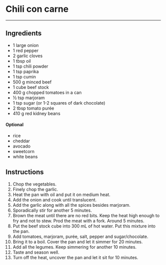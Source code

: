 # Chili con carne

---

## Ingredients

- 1 large onion
- 1 red pepper
- 2 garlic cloves
- 1 tbsp oil
- 1 tsp chili powder
- 1 tsp paprika
- 1 tsp cumin
- 500 g minced beef
- 1 cube beef stock
- 400 g chopped tomatoes in a can
- ½ tsp marjoram
- 1 tsp sugar (or 1-2 squares of dark chocolate)
- 2 tbsp tomato purée
- 410 g red kidney beans
#### Optional
- rice
- cheddar
- avocado
- sweetcorn
- white beans

## Instructions
1. Chop the vegetables.
2. Finely chop the garlic.
3. Heat the pan with oil and put it on medium heat.
4. Add the onion and cook until translucent.
5. Add the garlic along with all the spices besides marjoram.
6. Sporadically stir for another 5 minutes.
7. Brown the meat until there are no red bits. Keep the heat high enough to fry and not to stew. Prod the meat with a fork. Around 5 minutes.
8. Put the beef stock cube into 300 mL of hot water. Put this mixture into the pan.
9. Add tomatoes, marjoram, purée, salt, pepper and sugar/chocolate.
10. Bring it to a boil. Cover the pan and let it simmer for 20 minutes.
11. Add all the legumes. Keep simmering for another 10 minutes.
12. Taste and season well.
13. Turn off the heat, uncover the pan and let it sit for 10 minutes.
